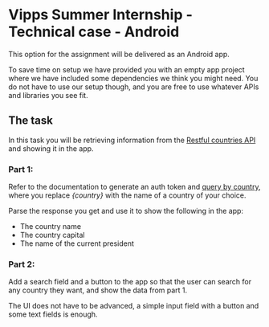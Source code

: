 # Vipps Summer Internship - Technical case - Android

This option for the assignment will be delivered as an Android app.

To save time on setup we have provided you with an empty app project where we have included some dependencies we think you might need. You do not have to use our setup though, and you are free to use whatever APIs and libraries you see fit.

## The task  
In this task you will be retrieving information from the [Restful countries API](https://restfulcountries.com/api-documentation/version/1) and showing it in the app.

### Part 1:
Refer to the documentation to generate an auth token and [query by country](https://restfulcountries.com/api/v1/countries/{country}), where you replace _{country}_ with the name of a country of your choice.

Parse the response you get and use it to show the following in the app:
* The country name  
* The country capital  
* The name of the current president

### Part 2:  
Add a search field and a button to the app so that the user can search for any country they want, and show the data from part 1.

The UI does not have to be advanced, a simple input field with a button and some text fields is enough.
